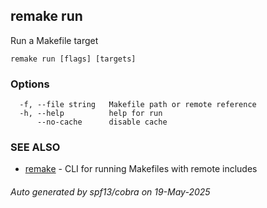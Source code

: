 ## remake run

Run a Makefile target

```
remake run [flags] [targets]
```

### Options

```
  -f, --file string   Makefile path or remote reference
  -h, --help          help for run
      --no-cache      disable cache
```

### SEE ALSO

* [remake](remake.md)	 - CLI for running Makefiles with remote includes

###### Auto generated by spf13/cobra on 19-May-2025
